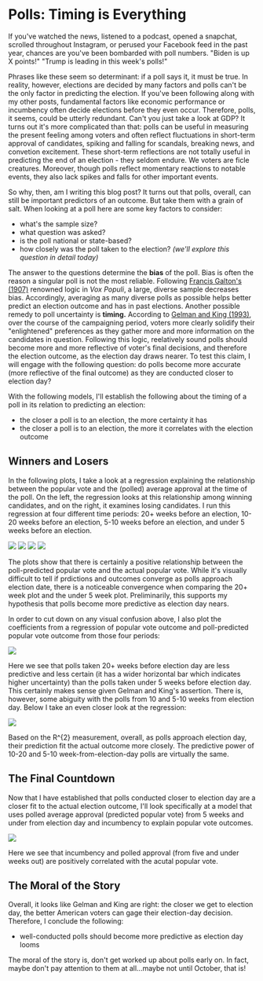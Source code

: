 # Polls: Timing is Everything
If you've watched the news, listened to a podcast, opened a snapchat, scrolled throughout Instagram, or perused your Facebook feed in the past year, chances are you've been bombarded with poll numbers. "Biden is up X points!" "Trump is leading in this week's polls!" 

Phrases like these seem so determinant: if a poll says it, it must be true. In reality, however, elections are decided by many factors and polls can't be the only factor in predicting the election. If you've been following along with my other posts, fundamental factors like economic performance or incumbency often decide elections before they even occur. Therefore, polls, it seems, could be utterly redundant. Can't you just take a look at GDP? It turns out it's more complicated than that: polls can be useful in measuring the present feeling among voters and often reflect fluctuations in short-term approval of candidates, spiking and falling for scandals, breaking news, and convetion excitement. These short-term reflections are not totally useful in predicting the end of an election - they seldom endure. We voters are ficle creatures. Moreover, though polls reflect momentary reactions to notable events, they also lack spikes and falls for other important events. 

So why, then, am I writing this blog post? It turns out that polls, overall, can still be important predictors of an outcome. But take them with a grain of salt. When looking at a poll here are some key factors to consider: 
- what's the sample size?
- what question was asked?
- is the poll national or state-based?
- how closely was the poll taken to the election? *(we'll explore this question in detail today)*

The answer to the questions determine the **bias** of the poll. Bias is often the reason a singular poll is not the most reliable. Following [Francis Galton's (1907)](https://www-nature-com.ezp-prod1.hul.harvard.edu/articles/075450a0) renowned logic in *Vox Populi*, a large, diverse sample decreases bias. Accordingly, averaging as many diverse polls as possible helps better predict an election outcome and has in past elections. Another possible remedy to poll uncertainty is **timing.** According to [Gelman and King (1993)](https://www-jstor-org.ezp-prod1.hul.harvard.edu/stable/194212?seq=1#metadata_info_tab_contents), over the course of the campaigning period, voters more clearly solidify their "enlightened" preferences as they gather more and more information on the candidates in question. Following this logic, reelatively sound polls should become more and more reflective of voter's final decisions, and therefore the election outcome, as the election day draws nearer. To test this claim, I will engage with the following question: do polls become more accurate (more reflective of the final outcome) as they are conducted closer to election day?

With the following models, I'll establish the following about the timing of a poll in its relation to predicting an election: 
- the closer a poll is to an election, the more certainty it has 
- the closer a poll is to an election, the more it correlates with the election outcome 

## Winners and Losers 
In the following plots, I take a look at a regression explaining the relationship between the popular vote and the (polled) average approval at the time of the poll. On the left, the regression looks at this relationship among winning candidates, and on the right, it examines losing candidates. I run this regression at four different time periods: 20+ weeks before an election, 10-20 weeks before an election, 5-10 weeks before an election, and under 5 weeks before an election. 

![](../images/poll_20w.png)
![](../images/poll_10w.png)
![](../images/poll_5w.png)
![](../images/poll_under5w.png)

The plots show that there is certainly a positive relationship between the poll-predicted popular vote and the actual popular vote. While it's visually difficult to tell if prdictions and outcomes converge as polls approach election date, there is a noticeable convergence when comparing the 20+ week plot and the under 5 week plot. Preliminarily, this supports my hypothesis that polls become more predictive as election day nears. 

In order to cut down on any visual confusion above, I also plot the coefficients from a regression of popular vote outcome and poll-predicted popular vote outcome from those four periods:

![](../images/poll_weeks.png)

Here we see that polls taken 20+ weeks before election day are less predictive and less certain (it has a wider horizontal bar which indicates higher uncertainty) than the polls taken under 5 weeks before election day. This certainly makes sense given Gelman and King's assertion. There is, however, some abiguity with the polls from 10 and 5-10 weeks from election day. Below I take an even closer look at the regression: 

![](../images/poll_week_regression.png)

Based on the R^{2} measurement, overall, as polls approach election day, their prediction fit the actual outcome more closely. The predictive power of 10-20 and 5-10 week-from-election-day polls are virtually the same. 

## The Final Countdown 
Now that I have established that polls conducted closer to election day are a closer fit to the actual election outcome, I'll look specifically at a model that uses polled average approval (predicted popular vote) from 5 weeks and under from election day and incumbency to explain popular vote outcomes. 

![](../images/5_week_regression.png)

Here we see that incumbency and polled approval (from five and under weeks out) are positively correlated with the acutal popular vote.

## The Moral of the Story 
Overall, it looks like Gelman and King are right: the closer we get to election day, the better American voters can gage their election-day decision. Therefore, I conclude the following: 
- well-conducted polls should become more predictive as election day looms 

The moral of the story is, don't get worked up about polls early on. In fact, maybe don't pay attention to them at all...maybe not until October, that is! 
